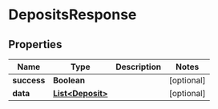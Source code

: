 # DepositsResponse

## Properties
Name | Type | Description | Notes
------------ | ------------- | ------------- | -------------
**success** | **Boolean** |  |  [optional]
**data** | [**List&lt;Deposit&gt;**](Deposit.md) |  |  [optional]
